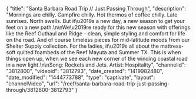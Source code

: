 {
    "title": "Santa Barbara Road Trip \/\/ Just Passing Through",
    "description": "Mornings are chilly. Campfire chilly. Hot thermos of coffee chilly. Late sunrises. North swells. But it\u2019s a new day, a new season to get your feet on a new path.\n\nWe\u2019re ready for this new season with offerings like the Reef Outhaul and Ridge - clean, simple styling and comfort for life on the road. And of course timeless pieces for mid-latitude moods from our Shelter Supply collection. For the ladies, it\u2019s all about the mattress-soft quilted foambeds of the Reef Mayuta and Summer TX. This is when things open up, when we see each new corner of the winding coastal road in a new light.\n\nSong: Rockets and Jets. Artist: Hospitality",
    "channelid": "3812800",
    "videoid": "3812793",
    "date_created": "1419982480",
    "date_modified": "1444773788",
    "type": "captivate",
    "layout": "channelVideo",
    "url": "\/reef\/santa-barbara-road-trip-just-passing-through\/3812800-3812793"
}